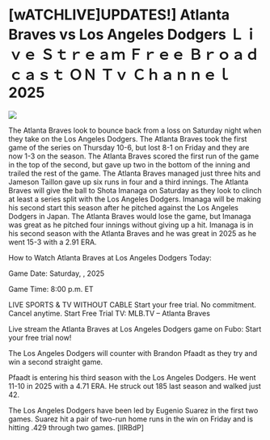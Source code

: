 # [wATCHLIVE]UPDATES!] Atlanta Braves vs Los Angeles Dodgers Ｌｉｖｅ Ｓｔｒｅａｍ Ｆｒｅｅ Ｂｒｏａｄｃａｓｔ ＯＮ Ｔｖ Ｃｈａｎｎｅｌ  2025  
  
  
[![](https://i.imgur.com/qSNzIqt.png)](https://movie.rssnews.media/zqONBSD.php)  
  
The Atlanta Braves look to bounce back from a loss on Saturday night when they take on the Los Angeles Dodgers. The Atlanta Braves took the first game of the series on Thursday 10-6, but lost 8-1 on Friday and they are now 1-3 on the season. The Atlanta Braves scored the first run of the game in the top of the second, but gave up two in the bottom of the inning and trailed the rest of the game. The Atlanta Braves managed just three hits and Jameson Taillon gave up six runs in four and a third innings. The Atlanta Braves will give the ball to Shota Imanaga on Saturday as they look to clinch at least a series split with the Los Angeles Dodgers. Imanaga will be making his second start this season after he pitched against the Los Angeles Dodgers in Japan. The Atlanta Braves would lose the game, but Imanaga was great as he pitched four innings without giving up a hit. Imanaga is in his second season with the Atlanta Braves and he was great in 2025 as he went 15-3 with a 2.91 ERA.

How to Watch Atlanta Braves at Los Angeles Dodgers Today:

Game Date: Saturday, , 2025

Game Time: 8:00 p.m. ET

LIVE SPORTS & TV WITHOUT CABLE
Start your free trial. No commitment. Cancel anytime.
Start Free Trial
TV: MLB.TV – Atlanta Braves

Live stream the Atlanta Braves at Los Angeles Dodgers game on Fubo: Start your free trial now!

The Los Angeles Dodgers will counter with Brandon Pfaadt as they try and win a second straight game.

Pfaadt is entering his third season with the Los Angeles Dodgers. He went 11-10 in 2025 with a 4.71 ERA. He struck out 185 last season and walked just 42.

The Los Angeles Dodgers have been led by Eugenio Suarez in the first two games. Suarez hit a pair of two-run home runs in the win on Friday and is hitting .429 through two games. [llRBdP]